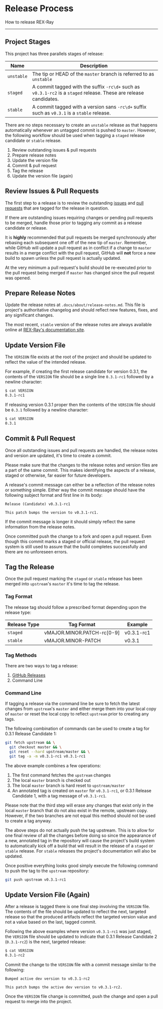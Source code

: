 # Release Process

How to release REX-Ray

---

## Project Stages
This project has three parallels stages of release:

Name | Description
-----|------------
`unstable` | The tip or HEAD of the `master` branch is referred to as `unstable`
`staged` | A commit tagged with the suffix `-rc\d+` such as `v0.3.1-rc2` is a `staged` release. These are release candidates.
`stable` | A commit tagged with a version sans `-rc\d+` suffix such as `v0.3.1` is a `stable` release.

There are no steps necessary to create an `unstable` release as that happens
automatically whenever an untagged commit is pushed to `master`. However, the
following workflow should be used when tagging a `staged` release candidate
or `stable` release.

  1. Review outstanding issues & pull requests
  2. Prepare release notes
  3. Update the version file
  4. Commit & pull request
  5. Tag the release
  6. Update the version file (again)

## Review Issues & Pull Requests
The first step to a release is to review the outstanding
[issues](https://github.com/emccode/rexray/issues) and
[pull requests](https://github.com/emccode/rexray/pulls) that are tagged for
the release in question.

If there are outstanding issues requiring changes or pending pull requests to
be merged, handle those prior to tagging any commit as a release candidate or
release.

It is __highly__ recommended that pull requests be merged synchronously after
rebasing each subsequent one off of the new tip of `master`. Remember, while
GitHub will update a pull request as in conflict if a change to `master`
results in a merge conflict with the pull request, GitHub will __not__ force a
new build to spawn unless the pull request is actually updated.

At the very minimum a pull request's build should be re-executed prior to the
pull request being merged if `master` has changed since the pull request was
opened.

## Prepare Release Notes
Update the release notes at `.docs/about/release-notes.md`. This file is
project's authoritative changelog and should reflect new features, fixes, and
any significant changes.

The most recent, `stable` version of the release notes are always available
online at
[REX-Ray's documentation site](http://rexray.rtfd.org/en/stable/about/release-notes/).

## Update Version File
The `VERSION` file exists at the root of the project and should be updated to
reflect the value of the intended release.

For example, if creating the first release candidate for version 0.3.1, the
contents of the `VERSION` file should be a single line `0.3.1-rc1` followed by
a newline character:

```sh
$ cat VERSION
0.3.1-rc1
```

If releasing version 0.3.1 proper then the contents of the `VERSION` file
should be `0.3.1` followed by a newline character:

```sh
$ cat VERSION
0.3.1
```

## Commit & Pull Request
Once all outstanding issues and pull requests are handled, the release notes
and version are updated, it's time to create a commit.

Please make sure that the changes to the release notes and version files are
a part of the same commit. This makes identifying the aspects of a release,
staged or otherwise, far easier for future developers.

A release's commit message can either be a reflection of the release notes or
something simple. Either way the commit message should have the following
subject format and first line in its body:

```text
Release (Candidate) v0.3.1-rc1

This patch bumps the version to v0.3.1-rc1.
```

If the commit message is longer it should simply reflect the same information
from the release notes.

Once committed push the change to a fork and open a pull request. Even though
this commit marks a staged or official release, the pull request system is still
used to assure that the build completes successfully and there are no unforeseen
errors.

## Tag the Release
Once the pull request marking the `staged` or `stable` release has been merged
into `upstream`'s `master` it's time to tag the release.

### Tag Format
The release tag should follow a prescribed format depending upon the release
type:

Release Type | Tag Format | Example
--------|---------|---------
`staged`  | vMAJOR.MINOR.PATCH-rc[0-9] | v0.3.1-rc1
`stable`  | vMAJOR.MINOR-PATCH | v0.3.1

### Tag Methods
There are two ways to tag a release:

  1. [GitHub Releases](https://github.com/emccode/rexray/releases/new)
  2. Command Line

### Command Line
If tagging a release via the command line be sure to fetch the latest changes
from `upstream`'s `master` and either merge them into your local copy of
`master` or reset the local copy to reflect `upstream` prior to creating
any tags.

The following combination of commands can be used to create a tag for
0.3.1 Release Candidate 1:

```sh
git fetch upstream && \
  git checkout master && \
  git reset --hard upstream/master && \
  git tag -a -m v0.3.1-rc1 v0.3.1-rc1
```

The above example combines a few operations:

  1. The first command fetches the `upstream` changes
  2. The local `master` branch is checked out
  3. The local `master` branch is hard reset to `upstream/master`
  4. An annotated tag is created on `master` for `v0.3.1-rc1`, or 0.3.1 Release
     Candidate 1, with a tag message of `v0.3.1-rc1`.

Please note that the third step will erase any changes that exist only in the
local `master` branch that do not also exist in the remote, upstream copy.
However, if the two branches are not equal this method should not be used to
create a tag anyway.

The above steps do not actually push the tag upstream. This is to allow for one
final review of all the changes before doing so since the appearance of a new,
annotated tag in the repository will cause the project's build system to
automatically kick off a build that will result in the release of a `staged` or
`stable` release. For `stable` releases the project's documentation will also be
updated.

Once positive everything looks good simply execute the following command to
push the tag to the `upstream` repository:

```sh
git push upstream v0.3.1-rc1
```

## Update Version File (Again)
After a release is tagged there is one final step involving the `VERSION` file.
The contents of the file should be updated to reflect the next, targeted release
so that the produced artifacts reflect the targeted version value and not a
value based on the last, tagged commit.

Following the above examples where version `v0.3.1-rc1` was just staged, the
`VERSION` file should be updated to indicate that 0.3.1 Release Candidate 2
(`0.3.1-rc2`) is the next, targeted release:

```sh
$ cat VERSION
0.3.1-rc2
```

Commit the change to the `VERSION` file with a commit message similar to the
following:

```text
Bumped active dev version to v0.3.1-rc2

This patch bumps the active dev version to v0.3.1-rc2.
```

Once the `VERSION` file change is committed, push the change and open a pull
request to merge into the project.

